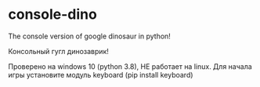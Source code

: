 # console-dino
The console version of google dinosaur in python!

Консольный гугл динозаврик!

Проверено на windows 10 (python 3.8), НЕ работает на linux.
Для начала игры установите модуль keyboard (pip install keyboard)
